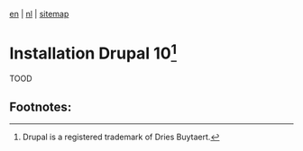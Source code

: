 [en](/en/frocole_install_drupal10) | [nl](/nl/frocole_install_drupal10) | [sitemap](/en/sitemap)

# Installation Drupal 10[^1]

TOOD

## Footnotes:
[^1]: Drupal is a registered trademark of Dries Buytaert.
